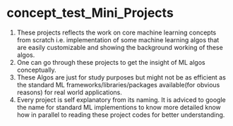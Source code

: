 # concept_test_Mini_Projects
1) These projects reflects the work on core machine learning concepts from scratch i.e. implementation of some machine learning algos that are easily customizable and showing the background working of these algos.
2) One can go through these projects to get the insight of ML algos conceptually.
3) These Algos are just for study purposes but might not be as efficient as the standard ML frameworks/libraries/packages available(for obvious reasons) for real world applications.
4) Every project is self explanatory from its naming. It is adviced to google the name for standard ML implementions to know more detailed know how in parallel to reading these project codes for better understanding.
